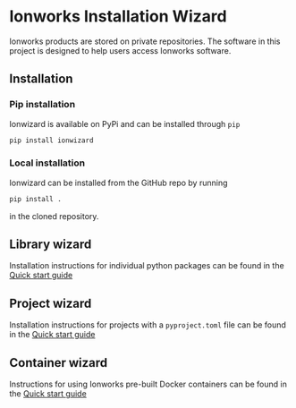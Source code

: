 # Ionworks Installation Wizard

Ionworks products are stored on private repositories. The software in
this project is designed to help users access Ionworks software.

## Installation

### Pip installation

Ionwizard is available on PyPi and can be installed through `pip`
```bash
pip install ionwizard
```

### Local installation

Ionwizard can be installed from the GitHub repo by running
```bash
pip install .
```
in the cloned repository.

## Library wizard

Installation instructions for individual python packages can be found
in the [Quick start guide](Quick_start/library_installation.md)

## Project wizard

Installation instructions for projects with a `pyproject.toml` file can be
found in the [Quick start guide](Quick_start/project_installation.md)

## Container wizard

Instructions for using Ionworks pre-built Docker containers can be found
in the [Quick start guide](Quick_start/image_installation.md)
